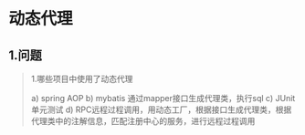 # 动态代理

## 1.问题

> 1.哪些项目中使用了动态代理
> 
> a) spring AOP
> b) mybatis 通过mapper接口生成代理类，执行sql
> c) JUnit单元测试
> d) RPC远程过程调用，用动态工厂，根据接口生成代理类，根据代理类中的注解信息，匹配注册中心的服务，进行远程过程调用